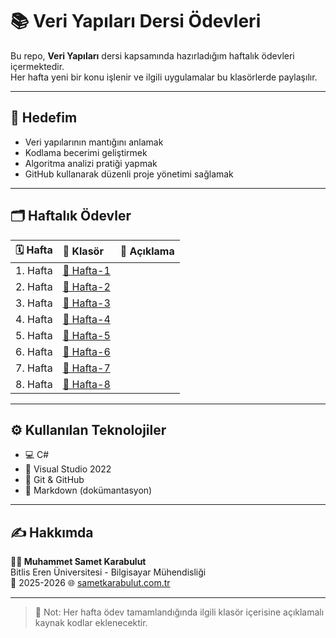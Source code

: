 # 📚 Veri Yapıları Dersi Ödevleri

Bu repo, **Veri Yapıları** dersi kapsamında hazırladığım haftalık ödevleri içermektedir.  
Her hafta yeni bir konu işlenir ve ilgili uygulamalar bu klasörlerde paylaşılır.

---

## 🎯 Hedefim
- Veri yapılarının mantığını anlamak  
- Kodlama becerimi geliştirmek  
- Algoritma analizi pratiği yapmak  
- GitHub kullanarak düzenli proje yönetimi sağlamak  

---

## 🗂️ Haftalık Ödevler

| 🗓️ Hafta | 📂 Klasör | 📝 Açıklama |
|:---------:|:----------|:------------|
| 1. Hafta | [📁 Hafta-1](./hafta-1) | 
| 2. Hafta | [📁 Hafta-2](./hafta-2) | 
| 3. Hafta | [📁 Hafta-3](./hafta-3) | 
| 4. Hafta | [📁 Hafta-4](./hafta-4) |
| 5. Hafta | [📁 Hafta-5](./hafta-5) | 
| 6. Hafta | [📁 Hafta-6](./hafta-6) | 
| 7. Hafta | [📁 Hafta-7](./hafta-7) | 
| 8. Hafta | [📁 Hafta-8](./hafta-8) | 

---

## ⚙️ Kullanılan Teknolojiler
- 💻 C#
- 🧩 Visual Studio 2022
- 🧮 Git & GitHub  
- 📘 Markdown (dokümantasyon)

---

## ✍️ Hakkımda

**👨‍💻 Muhammet Samet Karabulut**  
Bitlis Eren Üniversitesi - Bilgisayar Mühendisliği  
📅 2025-2026
🌐 [sametkarabulut.com.tr](https://sametkarabulut.com.tr)

---

> 📌 Not: Her hafta ödev tamamlandığında ilgili klasör içerisine açıklamalı kaynak kodlar eklenecektir.
